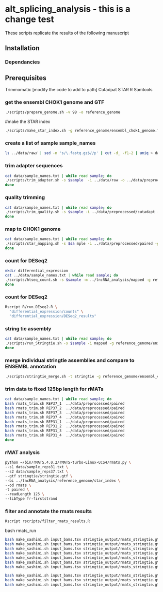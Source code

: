 # alt_splicing_analysis - this is a change test

These scripts replicate the results of the following manuscript

## Installation

### Dependancies




## Prerequisites
Trimmomatic [modify the code to add to path]
Cutadpat
STAR
R
Samtools

### get the ensembl CHOK1 genome and GTF
```bash
./scripts/prepare_genome.sh -v 98 -o reference_genome
```
#make the STAR index

```bash
./scripts/make_star_index.sh -g reference_genome/ensembl_chok1_genome.fa -a reference_genome/ensembl_chok1_genome.gtf -p 32 -d reference_genome
```

### create a list of sample sample_names
```bash
ls ../data/raw/ | sed -n 's/\.fastq.gz$//p' | cut -d_ -f1-2 | uniq > data/sample_names.txt
```

### trim adapter sequences
```bash
cat data/sample_names.txt | while read sample; do
./scripts/trim_adapter.sh -s $sample  -i ../data/raw -o ../data/preprocessed/cutadapt&
done
```

### quality trimming
```bash
cat data/sample_names.txt | while read sample; do
./scripts/trim_quality.sh -s $sample -i ../data/preprocessed/cutadapt -o../data/preprocessed
done
```

### map to CHOK1 genome
```bash
cat data/sample_names.txt | while read sample; do
./scripts/star_mapping.sh -s $sa mple -i ../data/preprocessed/paired -g reference_genome/star_index -o mapped -p 32
done
```

### count for DESeq2
```bash
mkdir differential_expression
cat ../data/sample_names.txt | while read sample; do
./scripts/htseq_count.sh -s $sample -m ../lncRNA_analysis/mapped -g reference_genome/ensembl_chok1_genome.gtf -o differential_expression/counts&
done
```

### count for DESeq2
```bash
Rscript R/run_DEseq2.R \
  "differential_expression/counts" \
  "differential_expression/DESeq2_results"
```

### string tie assembly
```bash
cat data/sample_names.txt | while read sample; do
./scripts/run_Stringtie.sh -s $sample -i mapped -g reference_genome/ensembl_chok1_genome.gtf -o stringtie -p 32
done
```

### merge individual stringtie assemblies and compare to ENSEMBL annotation
```bash
./scripts/stringtie_merge.sh -t stringtie -g reference_genome/ensembl_chok1_genome.gtf
```



### trim data to fixed 125bp length for rMATs
```bash
cat data/sample_names.txt | while read sample; do
bash rmats_trim.sh REP37_1  ../data/preprocessed/paired
bash rmats_trim.sh REP37_2  ../data/preprocessed/paired
bash rmats_trim.sh REP37_3  ../data/preprocessed/paired
bash rmats_trim.sh REP37_4  ../data/preprocessed/paired
bash rmats_trim.sh REP31_1  ../data/preprocessed/paired
bash rmats_trim.sh REP31_2  ../data/preprocessed/paired
bash rmats_trim.sh REP31_3  ../data/preprocessed/paired
bash rmats_trim.sh REP31_4  ../data/preprocessed/paired
done
```


### rMAT analysis
```bash
python ~/bin/rMATS.4.0.2/rMATS-turbo-Linux-UCS4/rmats.py \
--s1 data/sample_reps31.txt \
--s2 data/sample_reps37.txt \
--gtf stringtie/stringtie.gtf \
--bi ../lncRNA_analysis/reference_genome/star_index \
--od rmats \
-t paired \
--readLength 125 \
--libType fr-firststrand
```



### filter and annotate the rmats results
```bash
Rscript rscripts/filter_rmats_results.R
```

bash rmats_run

```bash
bash make_sashimi.sh input_bams.tsv stringtie_output/rmats_stringtie.gtf 47046 SE
bash make_sashimi.sh input_bams.tsv stringtie_output/rmats_stringtie.gtf 12207 SE
bash make_sashimi.sh input_bams.tsv stringtie_output/rmats_stringtie.gtf 23432 SE
bash make_sashimi.sh input_bams.tsv stringtie_output/rmats_stringtie.gtf 6999  SE
bash make_sashimi.sh input_bams.tsv stringtie_output/rmats_stringtie.gtf 50250 SE
bash make_sashimi.sh input_bams.tsv stringtie_output/rmats_stringtie.gtf 21371 SE
bash make_sashimi.sh input_bams.tsv stringtie_output/rmats_stringtie.gtf 11430 SE

bash make_sashimi.sh input_bams.tsv stringtie_output/rmats_stringtie.gtf 1884 MXE
bash make_sashimi.sh input_bams.tsv stringtie_output/rmats_stringtie.gtf 5617 MXE
bash make_sashimi.sh input_bams.tsv stringtie_output/rmats_stringtie.gtf 3173 MXE
```
